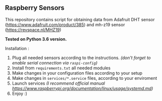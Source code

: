 ## Raspberry Sensors

This repository contains script for obtaining data from Adafruit DHT sensor (https://www.adafruit.com/product/385) and mh-z19 sensor (https://revspace.nl/MHZ19)

**Tested on Python 3.6 version.**

Installation : 
1. Plug all needed sensors according to the instructions. 
    _(don't forget to enable serial connection via `raspi-config`)_
2. Install from `requirements.txt` all needed modules
3. Make changes in your configuration files according to your setup
4. Make changes in `services/*.service` files, according to your enviroment
5. Launch services _(I recommend official manual https://www.raspberrypi.org/documentation/linux/usage/systemd.md)_
6. Enjoy :)
     
 